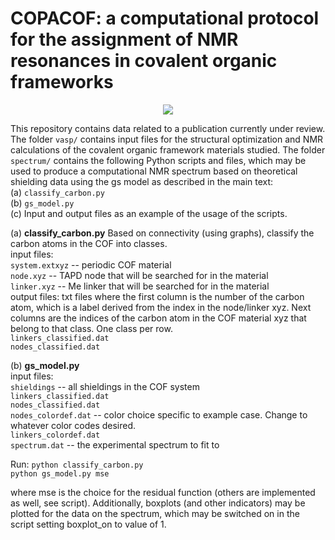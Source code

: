 # COPACOF: a computational protocol for the assignment of NMR resonances in covalent organic frameworks
<p align="center">
<img align="center" src="https://github.ugent.be/storage/user/1787/files/8b99b1c2-32bb-4f30-91d6-6dd24da78548">  
</p>

This repository contains data related to a publication currently under review. The folder `vasp/` contains input files for the structural optimization and NMR calculations of the covalent organic framework materials studied. The folder `spectrum/` contains the following Python scripts and files, which may be used to produce a computational NMR spectrum based on theoretical shielding data using the gs model as described in the main text:  
  (a) `classify_carbon.py`  
  (b) `gs_model.py`  
  (c) Input and output files as an example of the usage of the scripts.  

(a) **classify_carbon.py** Based on connectivity (using graphs), classify the carbon atoms in the COF into classes.  
    input files:  
      `system.extxyz`  --  periodic COF material  
      `node.xyz` -- TAPD node that will be searched for in the material  
      `linker.xyz` -- Me linker that will be searched for in the material  
    output files: txt files where the first column is the number of the carbon atom, which is a label derived from the index in the node/linker xyz. Next columns are the indices of the carbon atom in the COF material xyz that belong to that class. One class per row.  
      `linkers_classified.dat`  
      `nodes_classified.dat`  
      
 (b) **gs_model.py**  
    input files:  
      `shieldings` -- all shieldings in the COF system  
      `linkers_classified.dat`  
      `nodes_classified.dat`  
      `nodes_colordef.dat` -- color choice specific to example case. Change to whatever color codes desired.  
      `linkers_colordef.dat`  
      `spectrum.dat` -- the experimental spectrum to fit to  

Run: 
`python classify_carbon.py`  
`python gs_model.py mse`  

where mse is the choice for the residual function (others are implemented as well, see script). Additionally, boxplots (and other indicators) may be plotted for the data on the spectrum, which may be switched on in the script setting boxplot_on to value of 1.  

